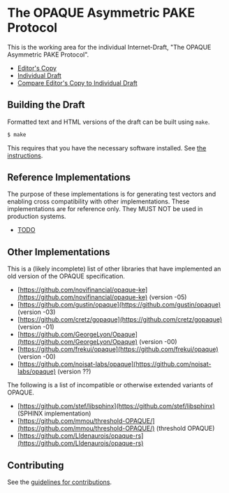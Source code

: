 # The OPAQUE Asymmetric PAKE Protocol

This is the working area for the individual Internet-Draft, "The OPAQUE Asymmetric PAKE Protocol".

* [Editor's Copy](https://cfrg.github.io/draft-irtf-cfrg-opaque/#go.draft-irtf-cfrg-opaque.html)
* [Individual Draft](https://tools.ietf.org/html/draft-irtf-cfrg-opaque)
* [Compare Editor's Copy to Individual Draft](https://cfrg.github.io/draft-irtf-cfrg-opaque/#go.draft-irtf-cfrg-opaque.diff)

## Building the Draft

Formatted text and HTML versions of the draft can be built using `make`.

```sh
$ make
```

This requires that you have the necessary software installed.  See
[the instructions](https://github.com/martinthomson/i-d-template/blob/master/doc/SETUP.md).

## Reference Implementations

The purpose of these implementations is for generating test vectors and enabling cross compatibility with other implementations. These implementations are for reference only. They MUST NOT be used in production systems.

- [TODO](TODO)

## Other Implementations

This is a (likely incomplete) list of other libraries that have implemented an old version of the OPAQUE specification.

- [https://github.com/novifinancial/opaque-ke](https://github.com/novifinancial/opaque-ke) (version -05)
- [https://github.com/gustin/opaque](https://github.com/gustin/opaque) (version -03)
- [https://github.com/cretz/gopaque](https://github.com/cretz/gopaque) (version -01)
- [https://github.com/GeorgeLyon/Opaque](https://github.com/GeorgeLyon/Opaque) (version -00)
- [https://github.com/frekui/opaque](https://github.com/frekui/opaque) (version -00)
- [https://github.com/noisat-labs/opaque](https://github.com/noisat-labs/opaque) (version ??)

The following is a list of incompatible or otherwise extended variants of OPAQUE.

- [https://github.com/stef/libsphinx](https://github.com/stef/libsphinx) (SPHINX implementation)
- [https://github.com/mmou/threshold-OPAQUE/](https://github.com/mmou/threshold-OPAQUE/) (threshold OPAQUE)
- [https://github.com/Lldenaurois/opaque-rs](https://github.com/Lldenaurois/opaque-rs)

## Contributing

See the
[guidelines for contributions](https://github.com/cfrg/draft-irtf-cfrg-opaque/blob/master/CONTRIBUTING.md).
